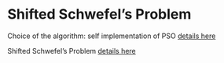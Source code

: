# Shifted Schwefel’s Problem

Choice of the algorithm: self implementation of PSO [details here](../PSO/README.md)

Shifted Schwefel’s Problem [details here](F2SchwefelsProblem.ipynb)
 
